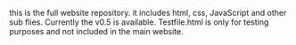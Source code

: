 this is the full website repository.
it includes html, css, JavaScript and other sub flies.
Currently the v0.5 is available.
Testfile.html is only for testing purposes and not included in the main website.

